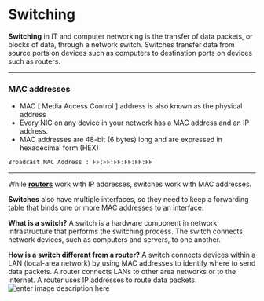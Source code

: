 # Switching


**Switching** in IT and computer networking is the transfer of data packets, or blocks of data, through a network switch. Switches transfer data from source ports on devices such as computers to destination ports on devices such as routers. 
___ 

### MAC addresses
-  MAC [ Media Access Control ] address is also known as the physical address
- Every NIC on any device in your network has a MAC address and an IP address.
- MAC addresses are 48-bit (6 bytes) long and are expressed in hexadecimal form (HEX)

`Broadcast MAC Address : FF:FF:FF:FF:FF:FF`

___

While [**routers**](https://github.com/3laaMersa/Cyber-Security-Fundamental/blob/main/Internet%20&%20Protocols/8_Routing.md) work with IP addresses, switches work with MAC addresses.

**Switches** also have multiple interfaces, so they need to keep a forwarding table that binds one or more MAC addresses to an interface.

 **What is a switch?**
A switch is a hardware component in network infrastructure that performs the switching process. The switch connects network devices, such as computers and servers, to one another.

**How is a switch different from a router?**
A switch connects devices within a LAN (local-area network) by using MAC addresses to identify where to send data packets. A router connects LANs to other area networks or to the internet. A router uses IP addresses to route data packets.
![enter image description here](https://www.baeldung.com/wp-content/uploads/sites/4/2023/01/Circuit_switching_diagram.jpg)
